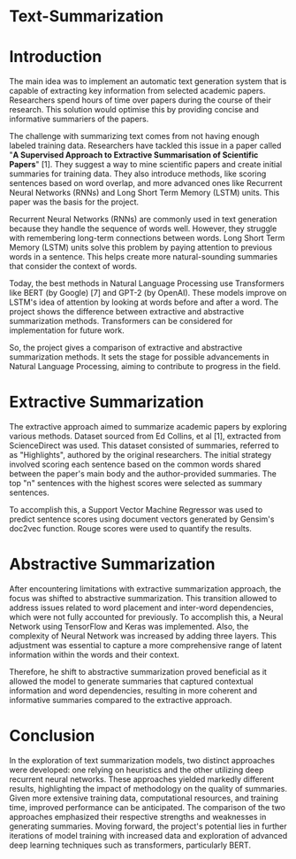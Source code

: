 # Text-Summarization
# Introduction
The main idea was to implement an automatic text generation system that is capable of extracting key information from selected academic papers. Researchers spend hours of time over papers during the course of their research. This solution would optimise this by providing concise and informative summariers of the papers.

The challenge with summarizing text comes from not having enough labeled training data. Researchers have tackled this issue in a paper called "**A Supervised Approach to Extractive Summarisation of Scientific Papers**" [1]. They suggest a way to mine scientific papers and create initial summaries for training data. They also introduce methods, like scoring sentences based on word overlap, and more advanced ones like Recurrent Neural Networks (RNNs) and Long Short Term Memory (LSTM) units. This paper was the basis for the project.

Recurrent Neural Networks (RNNs) are commonly used in text generation because they handle the sequence of words well. However, they struggle with remembering long-term connections between words. Long Short Term Memory (LSTM) units solve this problem by paying attention to previous words in a sentence. This helps create more natural-sounding summaries that consider the context of words. 

Today, the best methods in Natural Language Processing use Transformers like BERT (by Google) [7] and GPT-2 (by OpenAI). These models improve on LSTM's idea of attention by looking at words before and after a word. The project shows the difference between extractive and abstractive summarization methods. Transformers can be considered for implementation for future work.

So, the project gives a comparison of extractive and abstractive summarization methods. It sets the stage for possible advancements in Natural Language Processing, aiming to contribute to progress in the field.

# Extractive Summarization
The extractive approach  aimed to summarize academic papers by exploring various methods. Dataset sourced from Ed Collins, et al [1], extracted from ScienceDirect was used. This dataset consisted of summaries, referred to as "Highlights", authored by the original researchers. The initial strategy involved scoring each sentence based on the common words shared between the paper's main body and the author-provided summaries. The top "n" sentences with the highest scores were selected as summary sentences.

To accomplish this, a Support Vector Machine Regressor was used to predict sentence scores using document vectors generated by Gensim's doc2vec function. Rouge scores were used to quantify the results.

# Abstractive Summarization
After encountering limitations with extractive summarization approach, the focus was shifted to abstractive summarization. This transition allowed to address issues related to word placement and inter-word dependencies, which were not fully accounted for previously. To accomplish this, a Neural Network using TensorFlow and Keras was implemented. Also, the complexity of Neural Network was increased by adding three layers. This adjustment was essential to capture a more comprehensive range of latent information within the words and their context.

Therefore, he shift to abstractive summarization proved beneficial as it allowed the model to generate summaries that captured contextual information and word dependencies, resulting in more coherent and informative summaries compared to the extractive approach.

# Conclusion
In the exploration of text summarization models, two distinct approaches were developed: one relying on heuristics and the other utilizing deep recurrent neural networks. These approaches yielded markedly different results, highlighting the impact of methodology on the quality of summaries. Given more extensive training data, computational resources, and training time, improved performance can be anticipated. The comparison of the two approaches emphasized their respective strengths and weaknesses in generating summaries. Moving forward, the project's potential lies in further iterations of model training with increased data and exploration of advanced deep learning techniques such as transformers, particularly BERT.



